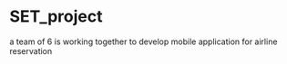 # SET_project
a team of 6 is working together to develop mobile application for airline reservation
